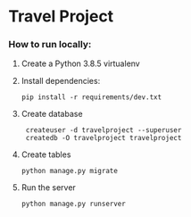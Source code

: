 # Travel Project

### How to run locally:

1. Create a Python 3.8.5 virtualenv

2. Install dependencies:
    ```
    pip install -r requirements/dev.txt
    ```

3. Create database
   ```
    createuser -d travelproject --superuser
    createdb -O travelproject travelproject
   ```

4. Create tables
    ```
    python manage.py migrate
    ```

5. Run the server
    ```
    python manage.py runserver
    ```